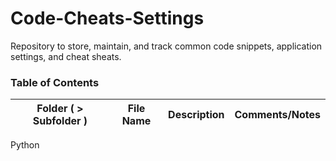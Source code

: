# Code-Cheats-Settings

Repository to store, maintain, and track common code snippets, application settings, and cheat sheats.

### Table of Contents  

| Folder ( > Subfolder ) | File Name | Description | Comments/Notes |
|------------------------|-----------|-------------|----------------|
Python

